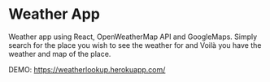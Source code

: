 # Weather App

Weather app using React, OpenWeatherMap API and GoogleMaps.
Simply search for the place you wish to see the weather for and Voilà
you have the weather and map of the place.

DEMO: https://weatherlookup.herokuapp.com/
